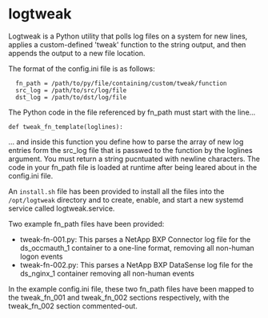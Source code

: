 # logtweak
Logtweak is a Python utility that polls log files on a system for new lines, applies a custom-defined 'tweak' function to the string output, and then appends the output to a new file location.

The format of the config.ini file is as follows:
```   [name-of-custom-tweak]
  fn_path = /path/to/py/file/containing/custom/tweak/function
  src_log = /path/to/src/log/file
  dst_log = /path/to/dst/log/file
```

The Python code in the file referenced by fn_path must start with the line...

`def tweak_fn_template(loglines):`

...  and inside this function you define how to parse the array of new log entries form the src_log file that is passwed to the function by the loglines argument. You must return a string pucntuated with newline characters. The code in your fn_path file is loaded at runtime after being leared about in the config.ini file. 

An `install.sh` file has been provided to install all the files into the `/opt/logtweak` directory and to create, enable, and start a new systemd service called logtweak.service.

Two example fn_path files have been provided:
* tweak-fn-001.py: This parses a NetApp BXP Connector log file for the ds_occmauth_1 container to a one-line format, removing all non-human logon events
* tweak-fn-002.py: This parses a NetApp BXP DataSense log file for the ds_nginx_1 container removing all non-human events

In the example config.ini file, these two fn_path files have been mapped to the tweak_fn_001 and tweak_fn_002 sections respectively, with the tweak_fn_002 section commented-out. 
